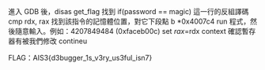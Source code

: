 進入 GDB 後，disas get_flag
找到 if(password == magic) 這一行的反組譯碼 cmp rdx, rax
找到該指令的記憶體位置，對它下段點 b *0x4007c4
run 程式，然後隨意輸入。例如：4207849484 (0xfaceb00c)
set $rax=$rdx
context 確認暫存器有被我們修改
contineu

FLAG：AIS3{d3bugger_1s_v3ry_us3ful_isn7}
